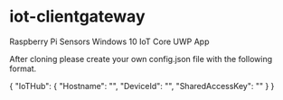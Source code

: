 # iot-clientgateway

Raspberry Pi
Sensors
Windows 10 IoT Core
UWP App

After cloning please create your own config.json file with the following format.

{
  "IoTHub": {
    "Hostname": "<Hostname>",
    "DeviceId": "<DeviceId>",
    "SharedAccessKey": "<SharedAccessKey>"
  }
}
